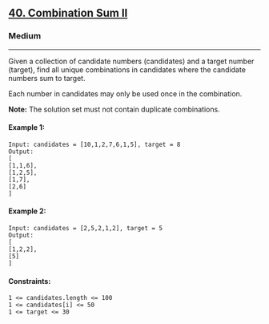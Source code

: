[40. Combination Sum II](https://leetcode.com/problems/combination-sum-ii/?envType=daily-question&envId=2024-08-13)
---------------------------------------------------------------------------------------------------------------------------------------------

### Medium
---------------------------------------------------------------------------------------------------------------------------------------------

Given a collection of candidate numbers (candidates) and a target number (target), find all unique combinations in candidates where the candidate numbers sum to target.

Each number in candidates may only be used once in the combination.

**Note:** The solution set must not contain duplicate combinations.

#### Example 1:
```
Input: candidates = [10,1,2,7,6,1,5], target = 8
Output: 
[
[1,1,6],
[1,2,5],
[1,7],
[2,6]
]
```
#### Example 2:
```
Input: candidates = [2,5,2,1,2], target = 5
Output: 
[
[1,2,2],
[5]
]
```
#### Constraints:
```
1 <= candidates.length <= 100
1 <= candidates[i] <= 50
1 <= target <= 30
```
